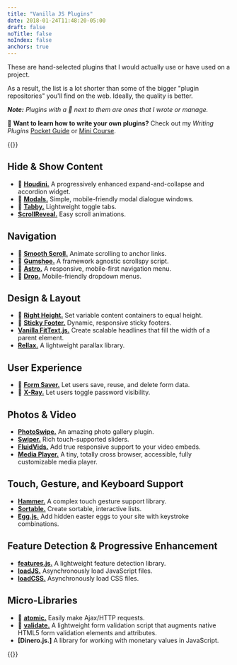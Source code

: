 ```yaml
---
title: "Vanilla JS Plugins"
date: 2018-01-24T11:48:20-05:00
draft: false
noTitle: false
noIndex: false
anchors: true
---
```


These are hand-selected plugins that I would actually use or have used on a project.

As a result, the list is a lot shorter than some of the bigger "plugin repositories" you'll find on the web. Ideally, the quality is better.

*__Note:__ Plugins with a 👋 next to them are ones that I wrote or manage.*

<div class="callout">
🚀 <strong>Want to learn how to write your own plugins?</strong> Check out my <em>Writing Plugins</em> <a href="https://gomakethings.com/guides/web-apps/">Pocket Guide</a> or <a href="https://gomakethings.com/courses/web-apps/">Mini Course</a>.
</div>

{{<toc>}}

## Hide & Show Content

- 👋 **[Houdini.](https://github.com/cferdinandi/houdini/)** A progressively enhanced expand-and-collapse and accordion widget.
- 👋 **[Modals.](https://github.com/cferdinandi/modals/)** Simple, mobile-friendly modal dialogue windows.
- 👋 **[Tabby.](https://github.com/cferdinandi/tabby/)** Lightweight toggle tabs.
- **[ScrollReveal.](https://scrollrevealjs.org/)** Easy scroll animations.


## Navigation

- 👋 **[Smooth Scroll.](https://github.com/cferdinandi/smooth-scroll/)** Animate scrolling to anchor links.
- 👋 **[Gumshoe.](https://github.com/cferdinandi/gumshoe/)** A framework agnostic scrollspy script.
- 👋 **[Astro.](https://github.com/cferdinandi/astro/)** A responsive, mobile-first navigation menu.
- 👋 **[Drop.](https://github.com/cferdinandi/drop/)** Mobile-friendly dropdown menus.


## Design & Layout

- 👋 **[Right Height.](https://github.com/cferdinandi/right-height/)** Set variable content containers to equal height.
- 👋 **[Sticky Footer.](https://github.com/cferdinandi/sticky-footer/)** Dynamic, responsive sticky footers.
- **[Vanilla FitText.js.](https://github.com/adactio/FitText.js)** Create scalable headlines that fill the width of a parent element.
- **[Rellax.](https://dixonandmoe.com/rellax/)** A lightweight parallax library.


## User Experience

- 👋 **[Form Saver.](https://github.com/cferdinandi/form-saver/)** Let users save, reuse, and delete form data.
- 👋 **[X-Ray.](https://github.com/cferdinandi/x-ray/)** Let users toggle password visibility.


## Photos & Video

- **[PhotoSwipe.](http://photoswipe.com/)** An amazing photo gallery plugin.
- **[Swiper.](http://idangero.us/swiper/)** Rich touch-supported sliders.
- **[FluidVids.](https://github.com/toddmotto/fluidvids)** Add true responsive support to your video embeds.
- **[Media Player.](https://github.com/jonathantneal/media-player)** A tiny, totally cross browser, accessible, fully customizable media player.


## Touch, Gesture, and Keyboard Support

- **[Hammer.](http://hammerjs.github.io/)** A complex touch gesture support library.
- **[Sortable.](http://rubaxa.github.io/Sortable/)** Create sortable, interactive lists.
- **[Egg.js.](http://thatmikeflynn.com/egg.js/)** Add hidden easter eggs to your site with keystroke combinations.


## Feature Detection & Progressive Enhancement

- **[features.js.](http://featurejs.com/)** A lightweight feature detection library.
- **[loadJS.](https://github.com/filamentgroup/loadJS/)** Asynchronously load JavaScript files.
- **[loadCSS.](https://github.com/filamentgroup/loadCSS/)** Asynchronously load CSS files.


## Micro-Libraries

- 👋 **[atomic.](https://github.com/cferdinandi/atomic)** Easily make Ajax/HTTP requests.
- 👋 **[validate.](https://github.com/cferdinandi/validate)** A lightweight form validation script that augments native HTML5 form validation elements and attributes.
- **[Dinero.js.]** A library for working with monetary values in JavaScript.

{{<mailchimp intro>}}